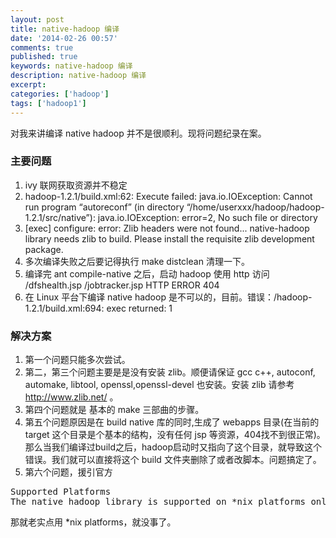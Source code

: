 ```yaml
---
layout: post
title: native-hadoop 编译
date: '2014-02-26 00:57'
comments: true
published: true
keywords: native-hadoop 编译
description: native-hadoop 编译
excerpt: 
categories: ['hadoop']
tags: ['hadoop1']
---
```

对我来讲编译 native hadoop 并不是很顺利。现将问题纪录在案。

### 主要问题 ###

1. ivy 联网获取资源并不稳定
2. hadoop-1.2.1/build.xml:62: Execute failed: java.io.IOException: Cannot run program “autoreconf” (in directory “/home/userxxx/hadoop/hadoop-1.2.1/src/native”): java.io.IOException: error=2, No such file or directory
3. [exec] configure: error: Zlib headers were not found... native-hadoop library needs zlib to build. Please install the requisite zlib development package.
4. 多次编译失败之后要记得执行 make distclean 清理一下。
5. 编译完 ant compile-native 之后，启动 hadoop 使用 http 访问 /dfshealth.jsp /jobtracker.jsp HTTP ERROR 404
6. 在 Linux 平台下编译 native hadoop 是不可以的，目前。错误：/hadoop-1.2.1/build.xml:694: exec returned: 1

### 解决方案 ###

1. 第一个问题只能多次尝试。
2. 第二，第三个问题主要是是没有安装 zlib。顺便请保证 gcc c++, autoconf, automake, libtool, openssl,openssl-devel 也安装。安装 zlib 请参考 http://www.zlib.net/ 。
3. 第四个问题就是 基本的 make 三部曲的步骤。
4. 第五个问题原因是在 build native 库的同时,生成了 webapps 目录(在当前的 target 这个目录是个基本的结构，没有任何 jsp 等资源，404找不到很正常)。那么当我们编译过build之后，hadoop启动时又指向了这个目录，就导致这个错误。我们就可以直接将这个 build 文件夹删除了或者改脚本。问题搞定了。
5. 第六个问题，援引官方
<pre>
Supported Platforms
The native hadoop library is supported on *nix platforms only. The library does not to work with Cygwin or the Mac OS X platform.
</pre>
那就老实点用 *nix platforms，就没事了。